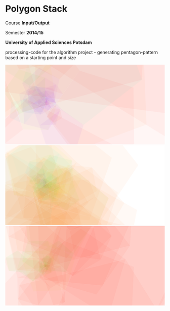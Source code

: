 Polygon Stack
=================

Course **Input/Output**

Semester **2014/15**

**University of Applied Sciences Potsdam**

processing-code for the algorithm project - generating pentagon-pattern based on a starting point and size

![Sample 1](bild1.png)
![Sample 2](bild2.png)
![Sample 3](bild3.png)
